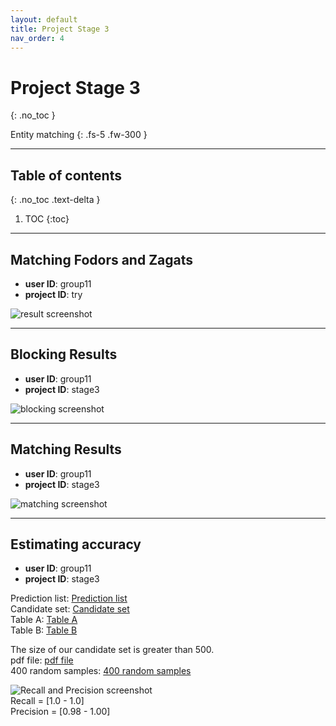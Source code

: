 ```yaml
---
layout: default
title: Project Stage 3
nav_order: 4
---
```


# Project Stage 3
{: .no_toc }

Entity matching
{: .fs-5 .fw-300 }

---

## Table of contents
{: .no_toc .text-delta }

1. TOC
{:toc}

---
## Matching Fodors and Zagats
+ **user ID**: group11    
+ **project ID**: try  

![result screenshot](https://raw.githubusercontent.com/chen-xanadu/cs839-website/master/stage3/result.png)


---

## Blocking Results

+ **user ID**: group11    
+ **project ID**: stage3


![blocking screenshot](https://raw.githubusercontent.com/chen-xanadu/cs839-website/master/stage3/blocking.PNG)

---

## Matching Results

+ **user ID**: group11    
+ **project ID**: stage3

![matching screenshot](https://raw.githubusercontent.com/chen-xanadu/cs839-website/master/stage3/matching.PNG)

--- 

## Estimating accuracy

+ **user ID**: group11    
+ **project ID**: stage3

Prediction list: [Prediction list](https://github.com/chen-xanadu/cs839-website/blob/master/stage3/prediction_list)  
Candidate set: [Candidate set](https://github.com/chen-xanadu/cs839-website/blob/master/stage3/candidate_set)  
Table A: [Table A](https://github.com/chen-xanadu/cs839-website/blob/master/stage3/tableA_meta)  
Table B: [Table B](https://github.com/chen-xanadu/cs839-website/blob/master/stage3/tableB_imdb)  

The size of our candidate set is greater than 500.  
pdf file: [pdf file](https://github.com/chen-xanadu/cs839-website/blob/master/stage3/stage3.pdf)  
400 random samples: [400 random samples](https://github.com/chen-xanadu/cs839-website/blob/master/stage3/sample400.csv)  

![Recall and Precision screenshot](https://raw.githubusercontent.com/chen-xanadu/cs839-website/master/stage3/precision_recall.jpeg)  
Recall = [1.0 - 1.0]  
Precision = [0.98 - 1.00]  


